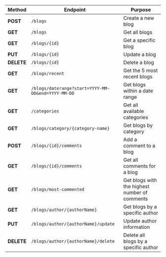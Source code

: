| **Method** | **Endpoint**                                       | **Purpose**                                   |
|------------|----------------------------------------------------|-----------------------------------------------|
| **POST**   | `/blogs`                                           | Create a new blog                             |
| **GET**    | `/blogs`                                           | Get all blogs                                 |
| **GET**    | `/blogs/{id}`                                      | Get a specific blog                           |
| **PUT**    | `/blogs/{id}`                                      | Update a blog                                 |
| **DELETE** | `/blogs/{id}`                                      | Delete a blog                                 |
| **GET**    | `/blogs/recent`                                    | Get the 5 most recent blogs                   |
| **GET**    | `/blogs/daterange?start=YYYY-MM-DD&end=YYYY-MM-DD` | Get blogs within a date range                 |
| **GET**    | `/categories`                                      | Get all available categories                  |
| **GET**    | `/blogs/category/{category-name}`                  | Get blogs by category                         |
| **POST**   | `/blogs/{id}/comments`                             | Add a comment to a blog                       |
| **GET**    | `/blogs/{id}/comments`                             | Get all comments for a blog                   |
| **GET**    | `/blogs/most-commented`                            | Get blogs with the highest number of comments |
| **GET**    | `/blogs/author/{authorName}`                       | Get blogs by a specific author                |
| **PUT**    | `/blogs/author/{authorName}/update`                | Update author information                     |
| **DELETE** | `/blogs/author/{authorName}/delete`                | Delete all blogs by a specific author         |
